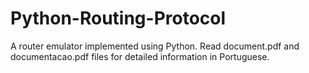 # Python-Routing-Protocol
A router emulator implemented using Python.
Read document.pdf and documentacao.pdf files for detailed information in Portuguese.